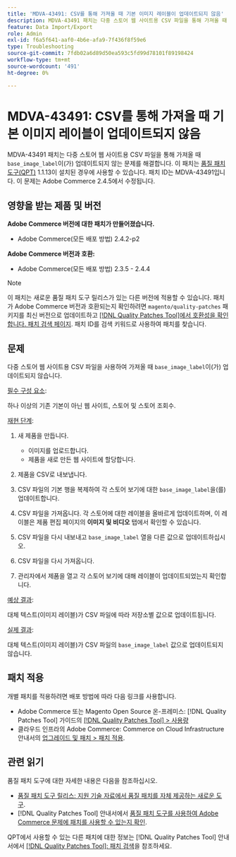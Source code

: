 ```yaml
---
title: 'MDVA-43491: CSV를 통해 가져올 때 기본 이미지 레이블이 업데이트되지 않음'
description: MDVA-43491 패치는 다중 스토어 웹 사이트용 CSV 파일을 통해 가져올 때 'base_image_label'이 업데이트되지 않는 문제를 해결합니다. 이 패치는 [Quality Patches Tool (QPT)](https://experienceleague.adobe.com/en/docs/commerce-operations/tools/quality-patches-tool/quality-patches-tool-to-self-serve-quality-patches) 1.1.13이 설치된 경우 사용할 수 있습니다. 패치 ID는 MDVA-43491입니다. 이 문제는 Adobe Commerce 2.4.5에서 수정됩니다.
feature: Data Import/Export
role: Admin
exl-id: f6a5f641-aaf0-4b6e-afa9-7f436f8f59e6
type: Troubleshooting
source-git-commit: 7fdb02a6d89d50ea593c5fd99d78101f89198424
workflow-type: tm+mt
source-wordcount: '491'
ht-degree: 0%

---
```


# MDVA-43491: CSV를 통해 가져올 때 기본 이미지 레이블이 업데이트되지 않음

MDVA-43491 패치는 다중 스토어 웹 사이트용 CSV 파일을 통해 가져올 때 `base_image_label`이(가) 업데이트되지 않는 문제를 해결합니다. 이 패치는 [품질 패치 도구(QPT)](https://experienceleague.adobe.com/en/docs/commerce-operations/tools/quality-patches-tool/quality-patches-tool-to-self-serve-quality-patches) 1.1.13이 설치된 경우에 사용할 수 있습니다. 패치 ID는 MDVA-43491입니다. 이 문제는 Adobe Commerce 2.4.5에서 수정됩니다.

## 영향을 받는 제품 및 버전

**Adobe Commerce 버전에 대한 패치가 만들어졌습니다.**

* Adobe Commerce(모든 배포 방법) 2.4.2-p2

**Adobe Commerce 버전과 호환:**

* Adobe Commerce(모든 배포 방법) 2.3.5 - 2.4.4

>[!NOTE]
>
>이 패치는 새로운 품질 패치 도구 릴리스가 있는 다른 버전에 적용할 수 있습니다. 패치가 Adobe Commerce 버전과 호환되는지 확인하려면 `magento/quality-patches` 패키지를 최신 버전으로 업데이트하고 [[!DNL Quality Patches Tool]에서 호환성을 확인합니다. 패치 검색 페이지](https://experienceleague.adobe.com/en/docs/commerce-operations/tools/quality-patches-tool/quality-patches-tool-to-self-serve-quality-patches). 패치 ID를 검색 키워드로 사용하여 패치를 찾습니다.

## 문제

다중 스토어 웹 사이트용 CSV 파일을 사용하여 가져올 때 `base_image_label`이(가) 업데이트되지 않습니다.

<u>필수 구성 요소</u>:

하나 이상의 기존 기본이 아닌 웹 사이트, 스토어 및 스토어 조회수.

<u>재현 단계</u>:

1. 새 제품을 만듭니다.

   * 이미지를 업로드합니다.
   * 제품을 새로 만든 웹 사이트에 할당합니다.

1. 제품을 CSV로 내보냅니다.
1. CSV 파일의 기본 행을 복제하여 각 스토어 보기에 대한 `base_image_label`을(를) 업데이트합니다.
1. CSV 파일을 가져옵니다. 각 스토어에 대한 레이블을 올바르게 업데이트하며, 이 레이블은 제품 편집 페이지의 **이미지 및 비디오** 탭에서 확인할 수 있습니다.
1. CSV 파일을 다시 내보내고 `base_image_label` 열을 다른 값으로 업데이트하십시오.
1. CSV 파일을 다시 가져옵니다.
1. 관리자에서 제품을 열고 각 스토어 보기에 대해 레이블이 업데이트되었는지 확인합니다.

<u>예상 결과</u>:

대체 텍스트(이미지 레이블)가 CSV 파일에 따라 저장소별 값으로 업데이트됩니다.

<u>실제 결과</u>:

대체 텍스트(이미지 레이블)가 CSV 파일의 `base_image_label` 값으로 업데이트되지 않습니다.

## 패치 적용

개별 패치를 적용하려면 배포 방법에 따라 다음 링크를 사용합니다.

* Adobe Commerce 또는 Magento Open Source 온-프레미스: [!DNL Quality Patches Tool] 가이드의 [[!DNL Quality Patches Tool] > 사용량](/help/tools/quality-patches-tool/usage.md)
* 클라우드 인프라의 Adobe Commerce: Commerce on Cloud Infrastructure 안내서의 [업그레이드 및 패치 > 패치 적용](https://experienceleague.adobe.com/docs/commerce-cloud-service/user-guide/develop/upgrade/apply-patches.html).

## 관련 읽기

품질 패치 도구에 대한 자세한 내용은 다음을 참조하십시오.

* [품질 패치 도구 릴리스: 지원 기술 자료에서 품질 패치를 자체 제공하는 새로운 도구](https://experienceleague.adobe.com/en/docs/commerce-operations/tools/quality-patches-tool/quality-patches-tool-to-self-serve-quality-patches).
* [!DNL Quality Patches Tool] 안내서에서 [품질 패치 도구를 사용하여 Adobe Commerce 문제에 패치를 사용할 수 있는지 확인](/help/tools/quality-patches-tool/patches-available-in-qpt/check-patch-for-magento-issue-with-magento-quality-patches.md).

QPT에서 사용할 수 있는 다른 패치에 대한 정보는 [!DNL Quality Patches Tool] 안내서에서 [[!DNL Quality Patches Tool]: 패치 검색](https://experienceleague.adobe.com/tools/commerce-quality-patches/index.html)을 참조하세요.
